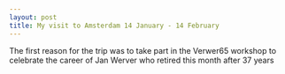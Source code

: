 ```yaml
---
layout: post
title: My visit to Amsterdam 14 January - 14 February
---
```


The first reason for the trip was to take part in the Verwer65 workshop
to celebrate the career of Jan Werver who retired this month after 37 years 
